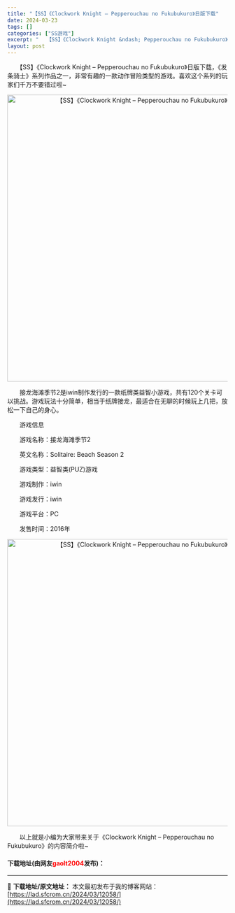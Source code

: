 ```yaml
---
title: "【SS】《Clockwork Knight – Pepperouchau no Fukubukuro》日版下载"
date: 2024-03-23
tags: []
categories: ["SS游戏"]
excerpt: "　　【SS】《Clockwork Knight &ndash; Pepperouchau no Fukubukuro》日版下载，《发条骑士》系列作品之一，非常有趣的一款动作冒险类型的游戏。喜欢这个系列的玩家们千万不要错过啦~ 　　接龙海滩季节2是iwin制作发行的一款纸牌类益智小游戏，共有120个关&hellip;"
layout: post
---
```


 <p>　　【SS】《Clockwork Knight &ndash; Pepperouchau no Fukubukuro》日版下载，《发条骑士》系列作品之一，非常有趣的一款动作冒险类型的游戏。喜欢这个系列的玩家们千万不要错过啦~</p> <p align="center"><img align="" border="0" src="https://lad.sfcrom.cn/wp-content/uploads/2024/03/20240323_65fefbdc34dcc.png" width="656" alt="【SS】《Clockwork Knight – Pepperouchau no Fukubukuro》日版下载" /></p> <p>　　接龙海滩季节2是iwin制作发行的一款纸牌类益智小游戏，共有120个关卡可以挑战。游戏玩法十分简单，相当于纸牌接龙，最适合在无聊的时候玩上几把，放松一下自己的身心。</p> <p>　　游戏信息</p> <p>　　游戏名称：接龙海滩季节2</p> <p>　　英文名称：Solitaire: Beach Season 2</p> <p>　　游戏类型：益智类(PUZ)游戏</p> <p>　　游戏制作：iwin</p> <p>　　游戏发行：iwin</p> <p>　　游戏平台：PC</p> <p>　　发售时间：2016年</p> <p align="center"><img align="" border="0" src="https://lad.sfcrom.cn/wp-content/uploads/2024/03/20240323_65fefbdcf0f6b.png" width="657" alt="【SS】《Clockwork Knight – Pepperouchau no Fukubukuro》日版下载" /></p> <p>　　以上就是小编为大家带来关于《Clockwork Knight &ndash; Pepperouchau no Fukubukuro》的内容简介啦~</p> <p><h4>下载地址(由网友<font color="red">gaolt2004</font>发布)：</h4></p> 

---
📖 **下载地址/原文地址：** 本文最初发布于我的博客网站：[https://lad.sfcrom.cn/2024/03/12058/](https://lad.sfcrom.cn/2024/03/12058/)
